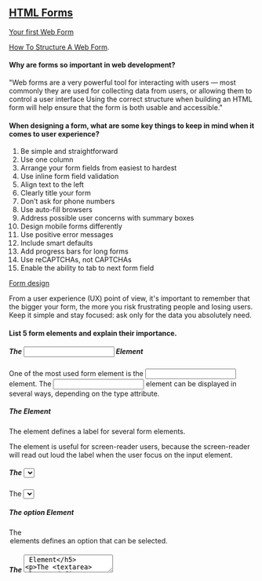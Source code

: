 ## [HTML Forms](https://developer.mozilla.org/en-US/docs/Learn/Forms)
[Your first Web Form](https://developer.mozilla.org/en-US/docs/Learn/Forms/Your_first_form) 

[How To Structure A Web Form](https://developer.mozilla.org/en-US/docs/Learn/Forms/How_to_structure_a_web_form).

#### Why are forms so important in web development?
"Web forms are a very powerful tool for interacting with users — most commonly they are used for collecting data from users, or allowing them to control a user interface
Using the correct structure when building an HTML form will help ensure that the form is both usable and accessible."

#### When designing a form, what are some key things to keep in mind when it comes to user experience?
1. Be simple and straightforward
2. Use one column
3. Arrange your form fields from easiest to hardest
4. Use inline form field validation
5. Align text to the left
6. Clearly title your form
7. Don’t ask for phone numbers
8. Use auto-fill browsers
9. Address possible user concerns with summary boxes
10. Design mobile forms differently
11. Use positive error messages
12. Include smart defaults
13. Add progress bars for long forms
14. Use reCAPTCHAs, not CAPTCHAs
15. Enable the ability to tab to next form field

[Form design](https://blog.hubspot.com/marketing/form-design)

From a user experience (UX) point of view, it's important to remember that the bigger your form, the more you risk frustrating people and losing users. Keep it simple and stay focused: ask only for the data you absolutely need.


#### List 5 form elements and explain their importance.

##### The <input> Element
One of the most used form element is the <input> element.
The <input> element can be displayed in several ways, depending on the type attribute.

##### The <label> Element
The <label> element defines a label for several form elements.

The <label> element is useful for screen-reader users, because the screen-reader will read out loud the label when the user focus on the input element.

##### The <select> Element
The <select> element defines a drop-down list

##### The option Element
The <option> elements defines an option that can be selected.

##### The <textarea> Element
The <textarea> element defines a multi-line input field (a text area):

[Form Elements](https://www.w3schools.com/html/html_form_elements.asp)


## [Learn JS](https://developer.mozilla.org/en-US/docs/Learn/JavaScript)
### [Introduction To Events](https://developer.mozilla.org/en-US/docs/Learn/JavaScript/Building_blocks/Events).

#### How would you describe events to a non-technical friend?
"In the case of the Web, events are fired inside the browser window, and tend to be attached to a specific item that resides in it. This might be a single element, a set of elements, the HTML document loaded in the current tab, or the entire browser window. There are many different types of events that can occur.
* The user selects, clicks, or hovers the cursor over a certain element.
* The user chooses a key on the keyboard.
* The user resizes or closes the browser window.
* A web page finishes loading.
* A form is submitted.
* A video is played, paused, or ends.
* An error occurs."


#### When using the addEventListener() method, what 2 arguments will you need to provide?
The name of the event and a function to handle the event.
The method addEventListener() works by adding a function, or an object that implements EventListener, to the list of event listeners for the specified event type on the EventTarget on which it's called.

#### Describe the event object. Why is the target within the event object useful?
Sometimes, inside an event handler function, you'll see a parameter specified with a name such as event, evt, or e. This is called the event object, and it is automatically passed to event handlers to provide extra features and information.

#### What is the difference between event bubbling and event capturing?
Event bubbling describes how the browser handles events targeted at nested elements.

Event Capture is like event bubbling but the order is reversed: so instead of the event firing first on the innermost element targeted, and then on successively less nested elements, the event fires first on the least nested element, and then on successively more nested elements, until the target is reached.

### Bookmark and Review
[HTML5 Input Types](https://developer.mozilla.org/en-US/docs/Learn/Forms/HTML5_input_types)
This article discusses newer form controls such as:
E-mail address field
Client-side validation
Search field
Phone number field
URL field
Numeric field
Slider controls
Date and time pickers
Color picker control

[Event Reference and listings](https://developer.mozilla.org/en-US/docs/Web/Events)

"This topic provides an index to the main sorts of events you might be interested in (animation, clipboard, workers etc.) along with the main classes that implement those sorts of events. At the end is a flat list of all documented events."
